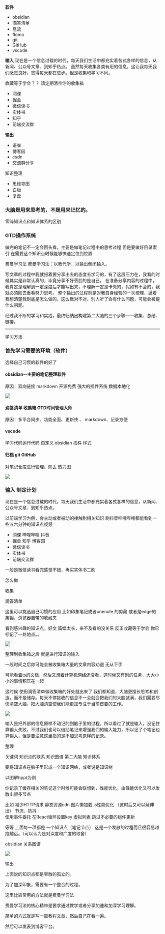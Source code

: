 
**软件**
+ obsidian
+ 滴答清单
+ 息流
+ flomo
+ git
+ GitHub
+ vscode

**输入**
 现在是一个信息过载的时代，每天我们生活中都充实着各式各样的信息，从新闻、公众号文章、到知乎热点。
 虽然每天收集各类有用的信息，这让我每天我们感觉良好，觉得每天都在进步。但是收集和学习不同。

 收藏等于学会？？ 
 请定期清空你的收集箱
 

+ 网课 
+ 掘金
+ 微信读书
+ 实体书
+ 知乎
+ 前端交流群

**输出**
+ 语雀
+ 博客园
+ csdn
+ 交流群分享

知识整理
+ 思维导图
+ 白板
+ 复盘

### 大脑是用来思考的，不是用来记忆的。
 零碎知识点和知识体系的区别

 

### GTD操作系统




 做完的笔记不一定会回头看，主要是做笔记过程中的思考过程
 但是要做好目录索引 在需要这个知识点时候能够快速定位到位置






费曼学习法
费曼学习法：以教代学，以输出倒闭输入。

写文章的过程中我就报着要分享出去的态度去学习的，有了这层压力在，我看的时候其实是非常认真的，毕竟分享不好丢脸的是自己。
在准备分享内容的过程中，我肯定是理解到一定深度后才能写出来，不理解一定是卡壳的，假如有不会的，我就必须回去重看努力思考。
整个输出的过程则是对我自身经验的一次梳理，逼着我想清楚我到底是怎么做的，这么做对不对，别人听了会有什么问题，可能会被提什么问题。



经过我不断的学习和实践，最终归纳出构建第二大脑的三个步骤——收集、总结、链接。

---
学习方法

### 首先学习需要的环境（软件）

选择自己习惯的软件的好了

#### obsidian--主要的笔记整理软件 

原因：双向链接  markdown 开源免费  强大的插件系统 数据本地化 

![](附件图片/知识分享草稿-4.png)

#### 滴答清单 收集箱  GTD时间管理大师

原因：多平台同步、功能全面、更新快 、 markdown、记录方便

#### vscode

学习代码运行代码 自定义 obsidian 插件 样式

#### 归档  git GitHub 

对笔记仓库进行管理。防丢
热力图 

![](附件图片/知识分享草稿-2.png)

### 输入  制定计划



现在是一个信息过载的时代，每天我们生活中都充实着各式各样的信息，从新闻、公众号文章、到知乎热点。

以前端学习为例，会主动或者被动的接触到相关知识  刷抖音哔哩哔哩都能看到一些五六分钟的知识点视频

+ 网课 哔哩哔哩 抖音
+ 掘金 知乎 博客园 
+ 微信读书
+ 实体书 
+ 前端交流群

一般是微信读书看完感觉不错，再买实体书二刷


怎么做   

收集

滴答清单

这里可以挑选自己习惯的应用 比如印象笔记或者onenote 的剪藏 或者是edge的集锦，浏览器自带的收藏夹 

看到感兴趣的知识点，好文 篇幅太长，来不及看的没关系 反正收藏等于学会  你已标记了一处地点。。


![](附件图片/知识分享草稿.png)

整理到收集箱之后 就是进行知识的输入 

一段时间之后你可能会被收集箱大量的文章内容劝退 无从下手 

可能看着ts的文档，然后又想着计算机网络还没看，这时候又有别的任务，大大小小的事情积压在一起

这时候 使用滴答清单做收集箱的好处就出来了 我们都知道，大脑更擅长思考和创造，而不是储存。每天不停接收的信息不一会就会把我们的大脑装满，我们需要尽快清空大脑，把大脑清空使我们能更加专注于当前首要的工作。

![](附件图片/知识分享草稿-3.png)

输入是把外部的信息原样不动记的到脑子里的过程，所以看过了就是输入，没记住算输入失败，不过我们也可以借助笔记来增强我们的输入能力，所以记了个笔记也算输入，但是要注意这里指的是不加思考原样的记录。


整理

关键词 知识点的联系 知识图谱 第二大脑 知识体系 

要将知识点在脑子里形成一个知识网络，或者说是知识树

以图解hppt为例

你记录了缓存相关的笔记这个时候可能会联想到，性能优化，由性能优化又可以发散出很多节点

比如
减少HTTP请求
静态资源cdn 
图片懒加载 
js性能优化 （这时后又可以延伸出）
	节流、防抖  
	使用事件委托
	在React循环设置key 
	虚拟列表
	跳过不必要的组件更新

等等  上面每一项都是 一个知识点（笔记节点）  这是一个发散的过程而且很容易越跑越远。（可以认为是对深度和广度的取舍）

obsidian 关系图谱

![](附件图片/知识分享草稿-5.png)


输出

上面说的知识点都是零散的孤立的。

为了加深印象，需要有一个整合的过程。

这里比较常用的方法就是费曼学习法

费曼学习法的核心精神是要求通过教学或者分享加速和加深学习理解。

简单的方式就是写一篇教程文章，然后自己在看一遍。

然后可以发表到博客平台。